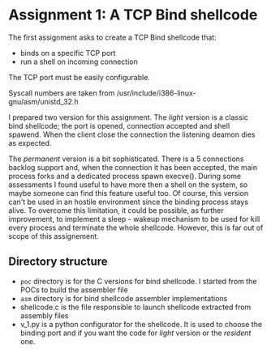 # Assignment 1: A TCP Bind shellcode

The first assignment asks to create a TCP Bind shellcode that:
* binds on a specific TCP port
* run a shell on incoming connection

The TCP port must be easily configurable.

Syscall numbers are taken from /usr/include/i386-linux-gnu/asm/unistd_32.h

I prepared two version for this assignment. The _light_ version is a classic
bind shellcode; the port is opened, connection accepted and shell spawend. When
the client close the connection the listening deamon dies as expected. 

The _permanent_ version is a bit sophisticated. There is a 5 connections
backlog support and, when the connection it has been accepted, the main process
forks and a dedicated process spawn execve(). During some assessments I found
useful to have more then a shell on the system, so maybe someone can find this
feature useful too. Of course, this version can't be used in an hostile
environment since the binding process stays alive. To overcome this limitation,
it could be possible, as further improvement, to implement a sleep - wakeup
mechanism to be used for kill every process and terminate the whole shellcode.
However, this is far out of scope of this assignement.

## Directory structure

* ```poc``` directory is for the C versions for bind shellcode. I started from
  the POCs to build the assembler file
* ```asm``` directory is for bind shellcode assembler implementations
* shellcode.c is the file responsible to launch shellcode extracted from assembly files
* v_1.py is a python configurator for the shellcode. It is used to choose the
  binding port and if you want the code for _light_ version or the _resident_ one.

